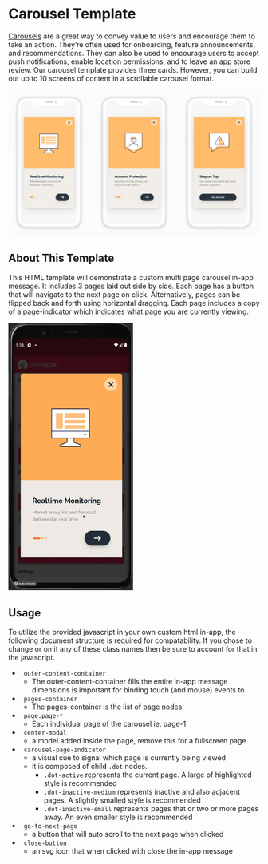 # Carousel Template

[Carousels](https://onesignal.com/carousel) are a great way to convey value to users and encourage them to take an action. They’re often used for onboarding, feature announcements, and recommendations. They can also be used to encourage users to accept push notifications, enable location permissions, and to leave an app store review.
Our carousel template provides three cards. However, you can build out up to 10 screens of content in a scrollable carousel format.

![Carousel](readme_assets/carousel.png)

## About This Template
This HTML template will demonstrate a custom multi page carousel in-app message. It includes 3 pages laid out side by side. Each page has a button that will navigate to the next page on click. Alternatively, pages can be flipped back and forth using horizontal dragging. Each page includes a copy of a page-indicator which indicates what page you are currently viewing.

<img alt="carousel animation" src="readme_assets/carousel_iam.gif" width="250px" />

## Usage
To utilize the provided javascript in your own custom html in-app, the following document structure is required for compatability. If you chose to change or omit any of these class names then be sure to account for that in the javascript.

- `.outer-content-container`
  - The outer-content-container fills the entire in-app message dimensions is important for binding touch (and mouse) events to.
- `.pages-container`
  - The pages-container is the list of page nodes
- `.page.page-*`
  - Each individual page of the carousel ie. page-1
- `.center-modal`
  - a model added inside the page, remove this for a fullscreen page
- `.carousel-page-indicator`
  - a visual cue to signal which page is currently being viewed
  - it is composed of child `.dot` nodes.
    - `.dot-active` represents the current page. A large of highlighted style is recommended
    - `.dot-inactive-medium` represents inactive and also adjacent pages. A slightly smalled style is recommended
    - `.dot-inactive-small` represents pages that or two or more pages away. An even smaller style is recommended
- `.go-to-next-page`
  - a button that will auto scroll to the next page when clicked
- `.close-button`
  - an svg icon that when clicked with close the in-app message

